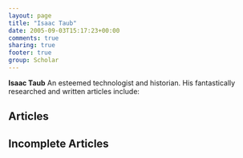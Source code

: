 ```yaml
---
layout: page
title: "Isaac Taub"
date: 2005-09-03T15:17:23+00:00
comments: true
sharing: true
footer: true
group: Scholar
---
```


**Isaac Taub** An esteemed technologist and historian. His fantastically researched and written articles include:

## Articles


## Incomplete Articles
